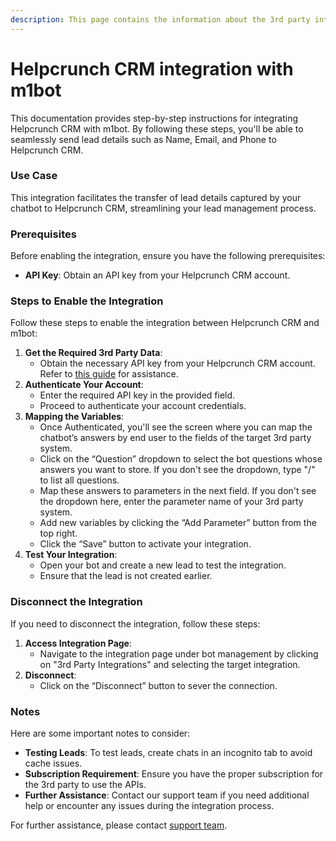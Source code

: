 ```yaml
---
description: This page contains the information about the 3rd party integrations.
---
```


# Helpcrunch CRM integration with m1bot

This documentation provides step-by-step instructions for integrating Helpcrunch CRM with m1bot. By following these steps, you'll be able to seamlessly send lead details such as Name, Email, and Phone to Helpcrunch CRM.

### Use Case

This integration facilitates the transfer of lead details captured by your chatbot to Helpcrunch CRM, streamlining your lead management process.

### Prerequisites

Before enabling the integration, ensure you have the following prerequisites:

* **API Key**: Obtain an API key from your Helpcrunch CRM account.

### Steps to Enable the Integration

Follow these steps to enable the integration between Helpcrunch CRM and m1bot:

1. **Get the Required 3rd Party Data**:
   * Obtain the necessary API key from your Helpcrunch CRM account. Refer to [this guide](https://docs.helpcrunch.com/en/rest-api-v1/api-setup-v1) for assistance.
2. **Authenticate Your Account**:
   * Enter the required API key in the provided field.
   * Proceed to authenticate your account credentials.
3. **Mapping the Variables**:
   * Once Authenticated, you'll see the screen where you can map the chatbot’s answers by end user to the fields of the target 3rd party system.
   * Click on the “Question” dropdown to select the bot questions whose answers you want to store. If you don't see the dropdown, type "/" to list all questions.
   * Map these answers to parameters in the next field. If you don't see the dropdown here, enter the parameter name of your 3rd party system.
   * Add new variables by clicking the “Add Parameter” button from the top right.
   * Click the “Save” button to activate your integration.
4. **Test Your Integration**:
   * Open your bot and create a new lead to test the integration.
   * Ensure that the lead is not created earlier.

### Disconnect the Integration

If you need to disconnect the integration, follow these steps:

1. **Access Integration Page**:
   * Navigate to the integration page under bot management by clicking on "3rd Party Integrations" and selecting the target integration.
2. **Disconnect**:
   * Click on the “Disconnect” button to sever the connection.

### Notes

Here are some important notes to consider:

* **Testing Leads**: To test leads, create chats in an incognito tab to avoid cache issues.
* **Subscription Requirement**: Ensure you have the proper subscription for the 3rd party to use the APIs.
* **Further Assistance**: Contact our support team if you need additional help or encounter any issues during the integration process.

For further assistance, please contact [support team](mailto:m1bot.support@mark1.ai).
